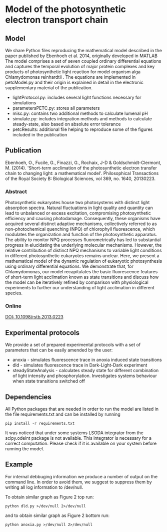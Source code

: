 # Model of the photosynthetic electron transport chain
## Model
We share Python files reproducing the mathematical model described in the paper published by Ebenhoeh et al. 2014, originally developed in MATLAB The model comprises a set of seven coupled ordinary differential equations and captures the temporal evolution of major protein complexes and key products of photosynthetic light reaction for model organism alga Chlamydomonas reinhardtii . The equations are implemented in petcModel.py and their origin is explained in detail in the electronic supplementary material of the publication. 
* lightProtocol.py: includes several light functions necessary for simulations
* parametersPETC.py: stores all parameters
* misc.py: contains two additional methods to calculate lumenal pH
* simulate.py: includes integration methods and methods to calculate steady-state, also based on absolute error tolerance 
* petcResults: additional file helping to reproduce some of the figures included in the publication

## Publication
Ebenhoeh, O., Fucile, G., Finazzi, G., Rochaix, J-D & Goldschmidt-Clermont, M. (2014). 'Short-term acclimation of the photosynthetic electron transfer chain to changing light: a mathematical model'. Philosophical Transactions of the Royal Society B: Biological Sciences, vol 369, no. 1640, 20130223. 

### Abstract
Photosynthetic eukaryotes house two photosystems with distinct light absorption spectra. Natural fluctuations in light quality and quantity can lead to unbalanced or excess excitation, compromising photosynthetic efficiency and causing photodamage. Consequently, these organisms have acquired several distinct adaptive mechanisms, collectively referred to as non-photochemical quenching (NPQ) of chlorophyll fluorescence, which modulates the organization and function of the photosynthetic apparatus. The ability to monitor NPQ processes fluorometrically has led to substantial progress in elucidating the underlying molecular mechanisms. However, the relative contribution of distinct NPQ mechanisms to variable light conditions in different photosynthetic eukaryotes remains unclear. Here, we present a mathematical model of the dynamic regulation of eukaryotic photosynthesis using ordinary differential equations. We demonstrate that, for Chlamydomonas, our model recapitulates the basic fluorescence features of short-term light acclimation known as state transitions and discuss how the model can be iteratively refined by comparison with physiological experiments to further our understanding of light acclimation in different species.

### Online
[DOI: 10.1098/rstb.2013.0223](http://dx.doi.org/10.1098/rstb.2013.0223)

## Experimental protocols
We provide a set of prepared experimental protocols with a set of parameters that can be easily amended by the user:
* anoxia - simulates fluorescence trace in anoxia induced state transitions
* dld - simulates fluorescence trace in Dark-Light-Dark experiment 
* steadyStateAnalysis - calculates steady state for different combination of light intensity and phosphorylation. Investigates systems behaviour when state transitions switched off

## Dependencies
All Python packages that are needed in order to run the model are listed in the file requirements.txt and can be installed by running 
	
	pip install -r requirements.txt
	
It was noticed that under some systems LSODA integrator from the scipy.odeint package is not available. This integrator is necessary for a correct computation. Please check if it is available on your system before running the model.

## Example
For internal debbuging information we produce a number of output on the command line. In order to avoid them, we suggest to suppress them by writing all log information to /dev/null. 

To obtain similar graph as Figure 2 top run:
	
	python dld.py >/dev/null 2>/dev/null

and to obtain similar graph as Figure 2 bottom run:

	python anoxia.py >/dev/null 2>/dev/null
	
